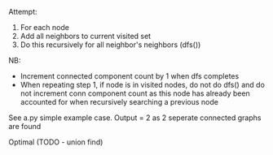 Attempt:

1. For each node
2. Add all neighbors to current visited set
3. Do this recursively for all neighbor's neighbors (dfs())

NB:
- Increment connected component count by 1 when dfs completes 
- When repeating step 1, if node is in visited nodes, do not do dfs() and do not increment conn component count as this node has already been accounted for when recursively searching a previous node

See a.py simple example case. Output = 2 as 2 seperate connected graphs are found


Optimal (TODO - union find)